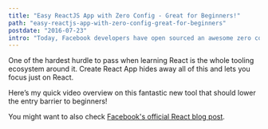 ```yaml
---
title: "Easy ReactJS App with Zero Config - Great for Beginners!"
path: "easy-reactjs-app-with-zero-config-great-for-beginners"
postdate: "2016-07-23"
intro: "Today, Facebook developers have open sourced an awesome zero config React App generator tool. Here is my quick video overview on this fantastic new tool that should lower the entry barrier to beginners!"
---
```


One of the hardest hurdle to pass when learning React is the whole tooling ecosystem around it. Create React App hides away all of this and lets you focus just on React.

Here’s my quick video overview on this fantastic new tool that should lower the entry barrier to beginners!

<YouTube id="JqCs1pdmf9o" />

You might want to also check [Facebook's official React blog post](https://reactjs.org/blog/2016/07/22/create-apps-with-no-configuration.html).
